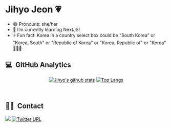 
# Jihyo Jeon 💗

<!-- A collaborative Machine Learning Researcher who received her Master's degree in Computer Science from Gwangju Institute of Science and Technology in 2020. Strong background in computer science and hands-on experiences in Machine Learning algorithms. Developed state-of-art deep learning methods for computer vision tasks for an autonomous car. -->


<!-- - 🔭 I recently joined developer team of [Womtip](https://twitter.com/womtip1?s=21) which is upcoming womyn-only community. -->
- 😄 Pronouns: she/her
- 🌱 I’m currently learning NextJS!
- ⚡ Fun fact: Korea in a country select box could be "South Korea" or "Korea, South" or "Republic of Korea" or "Korea, Republic of" or "Korea" 🤷🏻‍♀️

<!--
**JIHYO-JEON/JIHYO-JEON** is a ✨ _special_ ✨ repository because its `README.md` (this file) appears on your GitHub profile.

Here are some ideas to get you started:

- 🔭 I’m currently working on ...
- 👯 I’m looking to collaborate on ...
- 🤔 I’m looking for help with ...
- 💬 Ask me about ...
-->
## 💻 &nbsp;GitHub Analytics
<div align=center>
 
[![Jihyo's github stats](https://github-readme-stats.vercel.app/api?username=JIHYO-JEON&hide=["contribs","stars"]&show_icons=true&theme=onedark)](https://github.com/anuraghazra/github-readme-stats)
[![Top Langs](https://github-readme-stats.vercel.app/api/top-langs/?username=JIHYO-JEON&layout=compact)](https://github.com/anuraghazra/github-readme-stats)

</div>

<br />

<!-- ## 🛠 &nbsp;Technical Skills
![JavaScript](https://img.shields.io/badge/JavaScript-F7DF1E?style=flat&logo=JavaScript&logoColor=black)&nbsp; -->

## 🤝🏻 &nbsp;Contact
<a href="mailto:jihyojeon7@gmail.com"><img src="https://img.shields.io/badge/Gmail-D14836?style=flat&logo=Gmail&logoColor=white"/></a> <a href="https://twitter.com/YoyoJeon1"><img alt="Twitter URL" src="https://img.shields.io/twitter/url?style=social&url=https://twitter.com/YoyoJeon1"></a>
